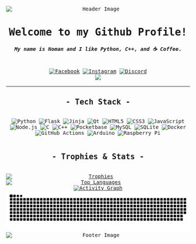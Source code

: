 <div align="center" style="text-align: center; font-family: monospace;">
  <div>
    <img src="https://capsule-render.vercel.app/api?type=waving&color=000000,ffffff,000000&height=250&section=header" alt="Header Image" style="min-width: 100%;">
    <h1>Welcome to my Github Profile!</h1>
    <h5>My name is Noman and I like Python, C++, and ☕ Coffee.</h5>
    <br>
    <a href="https://facebook.com/user.noman"><img src="https://img.shields.io/badge/Facebook-050608.svg?logo=Facebook&logoColor=white" alt="Facebook"></a>
    <a href="https://instagram.com/namon.mess"><img src="https://img.shields.io/badge/Instagram-050608.svg?logo=Instagram&logoColor=white" alt="Instagram"></a>
    <a href="https://discord.com/users/8gudbits"><img src="https://img.shields.io/badge/Discord-050608.svg?logo=discord&logoColor=white" alt="Discord"></a>
    <br>
    <a href="https://github.com/hehuapei/visitor-badge"><img src="https://visitor-badge.laobi.icu/badge?page_id=8gudbits.8gudbits&left_color=050608&right_color=050608&left_text=Guess%20what?%20You're%20visitor%20:"></a>
  </div>
  <hr>
  <div>
    <h2>- Tech Stack -</h2>
    <br>
    <img src="https://img.shields.io/badge/python-050608?style=for-the-badge&logo=python&logoColor=white" alt="Python">
    <img src="https://img.shields.io/badge/flask-050608.svg?style=for-the-badge&logo=flask&logoColor=white" alt="Flask">
    <img src="https://img.shields.io/badge/jinja-050608.svg?style=for-the-badge&logo=jinja&logoColor=white" alt="Jinja">
    <img src="https://img.shields.io/badge/Qt-050608.svg?style=for-the-badge&logo=Qt&logoColor=white" alt="Qt">
    <img src="https://img.shields.io/badge/html5-050608.svg?style=for-the-badge&logo=html5&logoColor=white" alt="HTML5">
    <img src="https://img.shields.io/badge/css3-050608.svg?style=for-the-badge&logo=css3&logoColor=white" alt="CSS3">
    <img src="https://img.shields.io/badge/javascript-050608.svg?style=for-the-badge&logo=javascript&logoColor=white" alt="JavaScript">
    <img src="https://img.shields.io/badge/node.js-050608?style=for-the-badge&logo=node.js&logoColor=white" alt="Node.js">
    <img src="https://img.shields.io/badge/c-050608.svg?style=for-the-badge&logo=c&logoColor=white" alt="C">
    <img src="https://img.shields.io/badge/c++-050608.svg?style=for-the-badge&logo=c%2B%2B&logoColor=white" alt="C++">
    <img src="https://img.shields.io/badge/pocketbase-050608.svg?style=for-the-badge&logo=Pocketbase&logoColor=white" alt="Pocketbase">
    <img src="https://img.shields.io/badge/mysql-050608.svg?style=for-the-badge&logo=mysql&logoColor=white" alt="MySQL">
    <img src="https://img.shields.io/badge/sqlite-050608.svg?style=for-the-badge&logo=sqlite&logoColor=white" alt="SQLite">
    <img src="https://img.shields.io/badge/docker-050608.svg?style=for-the-badge&logo=docker&logoColor=white" alt="Docker">
    <img src="https://img.shields.io/badge/github%20actions-050608.svg?style=for-the-badge&logo=githubactions&logoColor=white" alt="GitHub Actions">
    <img src="https://img.shields.io/badge/-Arduino-050608?style=for-the-badge&logo=Arduino&logoColor=white" alt="Arduino">
    <img src="https://img.shields.io/badge/-Raspberry_Pi-050608?style=for-the-badge&logo=Raspberry-Pi&logoColor=white" alt="Raspberry Pi">
  </div>
  <br>
  <div>
    <h2>- Trophies & Stats -</h2>
    <br>
    <a href="https://github.com/8gudbits?tab=repositories"><img style="min-width: 100%;" src="https://github-profile-trophy.vercel.app/?username=8gudbits&column=6&margin-w=8&margin-h=8&no-frame=true&&title=MultiLanguage,Commits,Repositories,Stars,Followers,Experience&theme=darkhub" alt="Trophies"></a>
    <br>
    <a href="https://github.com/8gudbits?tab=repositories"><img style="min-width: 100%;" src="https://github-readme-stats.vercel.app/api/top-langs/?username=8gudbits&layout=compact&hide_border=true&card_width=700&langs_count=14&bg_color=050608&title_color=ffffff&text_color=ffffff" alt="Top Languages"></a>
    <br>
    <a href="https://github.com/8gudbits"><img width="700px" src="https://github-readme-activity-graph.vercel.app/graph?username=8gudbits&theme=react-dark&bg_color=050608&hide_border=true&area=true&point=ffffff&days=30&radius=8&custom_title=⚡%20Activity%20Graph&height=350" alt="Activity Graph"></a>
    <br>
    <picture>
      <source style="min-width: 100%;" media="(prefers-color-scheme: dark)" srcset="https://raw.githubusercontent.com/8gudbits/8gudbits/output/github-snake-dark.svg">
      <source style="min-width: 100%;" media="(prefers-color-scheme: light)" srcset="https://raw.githubusercontent.com/8gudbits/8gudbits/output/github-snake.svg">
      <img style="min-width: 100%;" src="https://raw.githubusercontent.com/8gudbits/8gudbits/output/github-snake.svg" alt="GitHub Snake">
    </picture>
  </div>
  <div>
    <img src="https://capsule-render.vercel.app/api?type=waving&color=000000,ffffff,000000&height=200&section=footer" alt="Footer Image" style="min-width: 100%;">
  </div>
</div>
